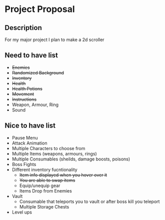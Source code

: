 # Project Proposal

## Description

For my major project I plan to make a 2d scroller

## Need to have list

- ~~Enemies~~
- ~~Randomized Background~~
- ~~Inventory~~
- ~~Health~~
- ~~Health Potions~~
- ~~Movement~~
- ~~Instructions~~
- Weapon, Armour, Ring
- Sound

## Nice to have list

- Pause Menu
- Attack Animation
- Multiple Characters to choose from
- Multiple Items (weapons, armours, rings)
- Multiple Consumables (sheilds, damage boosts, poisons)
- Boss Fights
- Different inventory fucntionality
    - ~~Item info displayed when you hover over it~~
    - ~~You are able to swap items~~
    - Equip/unequip gear
    - Items Drop from Enemies
- Vault
    - Consumable that teleports you to vault or after boss kill you teleport
    - Multiple Storage Chests
- Level ups

